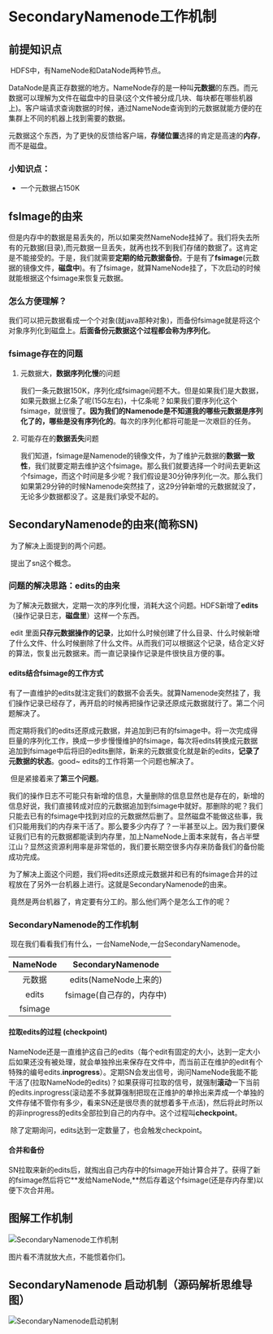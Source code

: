 # SecondaryNamenode工作机制

## 前提知识点

​	HDFS中，有NameNode和DataNode两种节点。

​	DataNode是真正存数据的地方。NameNode存的是一种叫**元数据**的东西。而元数据可以理解为文件在磁盘中的目录(这个文件被分成几块、每块都在哪些机器上)。客户端请求查询数据的时候，通过NameNode查询到的元数据就能方便的在集群上不同的机器上找到需要的数据。

​	元数据这个东西，为了更快的反馈给客户端，**存储位置**选择的肯定是高速的**内存**，而不是磁盘。

### 小知识点：

- 一个元数据占150K

## fsImage的由来

​	但是内存中的数据是易丢失的，所以如果突然NameNode挂掉了。我们将失去所有的元数据(目录),而元数据一旦丢失，就再也找不到我们存储的数据了。这肯定是不能接受的。于是，我们就需要**定期的给元数据备份**。于是有了**fsimage**(元数据的镜像文件，**磁盘中**)。有了fsimage，就算NameNode挂了，下次启动的时候就能根据这个fsimage来恢复元数据。

### 怎么方便理解？

​	我们可以把元数据看成一个个对象(就java那种对象)，而备份fsimage就是将这个对象序列化到磁盘上。**后面备份元数据这个过程都会称为序列化**。

### fsimage存在的问题

1. 元数据大，**数据序列化慢**的问题

   我们一条元数据150K，序列化成fsimage问题不大。但是如果我们是大数据，如果元数据上亿条了呢(15G左右)，十亿条呢？如果我们要序列化这个fsimage，就很慢了。**因为我们的Namenode是不知道我的哪些元数据是序列化了的，哪些是没有序列化的**。每次的序列化都将可能是一次艰巨的任务。

2. 可能存在的**数据丢失**问题

   我们知道，fsimage是Namenode的镜像文件，为了维护元数据的**数据一致性**，我们就要定期去维护这个fsimage。那么我们就要选择一个时间去更新这个fsimage，而这个时间是多少呢？我们假设是30分钟序列化一次。那么我们如果第29分钟的时候Namenode突然挂了，这29分钟新增的元数据就没了，无论多少数据都没了。这是我们承受不起的。

## SecondaryNamenode的由来(简称SN)

​	为了解决上面提到的两个问题。

​	提出了sn这个概念。

### 问题的解决思路：edits的由来

​	为了解决元数据大，定期一次的序列化慢，消耗大这个问题。HDFS新增了**edits**（操作记录日志，**磁盘里**）这样一个东西。

​	edit 里面**只存元数据操作的记录**，比如什么时候创建了什么目录、什么时候新增了什么文件、什么时候删除了什么文件。从而我们可以根据这个记录，结合定义好的算法，恢复出元数据来。而一直记录操作记录是件很快且方便的事。

#### edits结合fsimage的工作方式

​	有了一直维护的edits就注定我们的数据不会丢失。就算Namenode突然挂了，我们操作记录已经存了，再开启的时候再把操作记录还原成元数据就行了。第二个问题解决了。

​	而定期将我们的edits还原成元数据，并追加到已有的fsimage中。将一次完成得巨量的序列化工作，换成一步步慢慢维护的fsimage，每次将edits转换成元数据追加到fsimage中后将旧的edits删除，新来的元数据变化就是新的edits，**记录了元数据的状态**。good~ edits的工作将第一个问题也解决了。

​	但是紧接着来了**第三个问题**。

​	我们的操作日志不可能只有新增的信息，大量删除的信息显然也是存在的，新增的信息好说，我们直接转成对应的元数据追加到fsimage中就好。那删除的呢？我们只能去已有的fsimage中找到对应的元数据然后删了。显然磁盘不能做这些事，我们只能用我们的内存来干活了。那么要多少内存了？一半甚至以上。因为我们要保证我们已有的元数据都能读到内存里，加上NameNode上面本来就有，各占半壁江山？显然这资源利用率是非常低的，我们要长期空很多内存来防备我们的备份能成功完成。

​	为了解决上面这个问题，我们将edits还原成元数据并和已有的fsimage合并的过程放在了另外一台机器上进行。这就是SecondaryNamenode的由来。

​	竟然是两台机器了，肯定要有分工的。那么他们两个是怎么工作的呢？

### SecondaryNamenode的工作机制

​	现在我们看看我们有什么，一台NameNode,一台SecondaryNamenode。

| NameNode |     SecondaryNamenode     |
| :------: | :-----------------------: |
|  元数据  |   edits(NameNode上来的)   |
|  edits   | fsimage(自己存的，内存中) |
| fsimage  |                           |

#### 拉取edits的过程	(checkpoint)

​	NameNode还是一直维护这自己的edits（每个edit有固定的大小，达到一定大小后如果还没有被处理，就会单独拎出来保存在文件中，而当前正在维护的edit有个特殊的编号edits.**inprogress**）。定期SN会发出信号，询问NameNode我能不能干活了(拉取NameNode的edits)？如果获得可拉取的信号，就强制**滚动**一下当前的edits.inprogress(滚动差不多就算强制把现在正维护的单拎出来弄成一个单独的文件存储不管你有多少，看来SN还是很尽责的就想着多干点活)，然后将此时所以的非inprogress的edits全部拉到自己的内存中。这个过程叫**checkpoint**。

​	除了定期询问，edits达到一定数量了，也会触发checkpoint。

#### 合并和备份

​	SN拉取来新的edits后，就掏出自己内存中的fsimage开始计算合并了。获得了新的fsimage然后将它**发给NameNode,**然后存着这个fsimage(还是存内存里)以便下次合并用。



## 图解工作机制

![SecondaryNamenode工作机制](F:\文档\千峰学习\弹药库\大数据\img\SecondaryNamenode工作机制.png)

图片看不清就放大点，不能惯着你们。

## SecondaryNamenode 启动机制（源码解析思维导图）

![SecondaryNamenode启动机制](F:\文档\千峰学习\弹药库\大数据\mind\SecondaryNamenode启动机制.png)